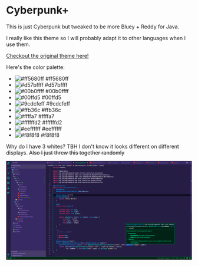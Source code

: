 # Cyberpunk+

This is just Cyberpunk but tweaked to be more Bluey + Reddy for Java.

I really like this theme so I will probably adapt it to other languages when I use them.

[Checkout the original theme here!](https://github.com/prometheux-ar/cyberpunk)

Here's the color palette:

* ![#ff5680ff](https://placehold.it/15/ff5680ff/000000?text=+) #ff5680ff
* ![#d57bffff](https://placehold.it/15/d57bffff/000000?text=+) #d57bffff
* ![#00b0ffff](https://placehold.it/15/00b0ffff/000000?text=+) #00b0ffff
* ![#00ffd5](https://placehold.it/15/00ffd5/000000?text=+) #00ffd5
* ![#9cdcfeff](https://placehold.it/15/9cdcfeff/000000?text=+) #9cdcfeff
* ![#ffb36c](https://placehold.it/15/ffb36c/000000?text=+) #ffb36c
* ![#ffffa7](https://placehold.it/15/ffffa7/000000?text=+) #ffffa7
* ![#ffffffd2](https://placehold.it/15/ffffffd2/000000?text=+) #ffffffd2
* ![#eeffffff](https://placehold.it/15/eeffffff/000000?text=+) #eeffffff
* ![#f8f8f8](https://placehold.it/15/f8f8f8/000000?text=+) #f8f8f8

Why do I have 3 whites? TBH I don't know it looks different on different displays. ~~Also I just threw this together randomly~~

![Code Screenshot](/assets/example.png?raw=true "Code Screenshot")